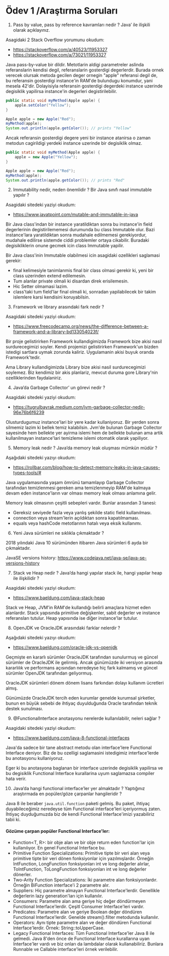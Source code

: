 # Ödev 1 /Araştırma Soruları

1. Pass by value, pass by reference kavramları nedir ? Java’ ile ilişkili olarak açıklayınız.

Asagidaki 2 Stack Overflow yorumunu okudum:
- https://stackoverflow.com/a/40523/11953327
- https://stackoverflow.com/a/73021/11953327

Java pass-by-value bir dildir. Metotlarin aldigi parametreler aslinda referanslarin kendisi degil,
referanslarin gosterdigi degerlerdir. Burada ornek verecek olursak metoda gecilen deger ornegin "apple" referansi degil de, bu referansin gosterdigi instance'in RAM'de bulundugu konumdur, yani mesela 42'dir. Dolayisiyla referansin gosterdigi degerdeki instance uzerinde degisiklik yapilirsa instance'in degerleri degistirilebilir.
```java
public static void myMethod(Apple apple) {
    apple.setColor("Yellow");
}

Apple apple = new Apple("Red");
myMethod(apple);
System.out.println(apple.getColor()); // prints "Yellow"
```
Ancak referansin gosterdigi degere yeni bir instance atanirsa o zaman metodun cagirildigi yerdeki instance uzerinde bir degisiklik olmaz.
```java
public static void myMethod(Apple apple) {
    apple = new Apple("Yellow");
}

Apple apple = new Apple("Red");
myMethod(apple);
System.out.println(apple.getColor()); // prints "Red"
```

2. Immutability nedir, neden önemlidir ? Bir Java sınıfı nasıl immutable yapılır ?

Asagidaki sitedeki yaziyi okudum:
- https://www.javatpoint.com/mutable-and-immutable-in-java

Bir Java class'indan bir instance yaratildiktan sonra bu instance'in field
degerlerinin degistirilememesi durumunda bu class Immutable olur.
Bazi instance'lara yaratildiktan sonra mudahale edilmemesi gerekiyordur, 
mudahale edilirse sistemde ciddi problemler ortaya cikabilir.
Buradaki degisikliklerin onune gecmek icin class Immutable yapilir.

Bir Java class'inin Immutable olabilmesi icin asagidaki ozellikleri saglamasi gerekir:
- final kelimesiyle tanimlanmis final bir class olmasi gerekir ki, yeni bir class uzerinden extend edilemesin.
- Tum alanlar private olmali ki disardan direk erisilemesin.
- Hic Setter olmamasi lazim.
- class'taki tum field'lar final olmali ki, sonradan yapilabilecek bir takim islemlere karsi kendisini koruyabilsin.

3. Framework ve library arasındaki fark nedir ?

Asagidaki sitedeki yaziyi okudum:
- https://www.freecodecamp.org/news/the-difference-between-a-framework-and-a-library-bd133054023f/

Bir proje gelistirirken Framework kullandigimizda Framework bize akisi nasil surdurecegimizi soyler.
Kendi projemizi gelistirirken Framework'un bizden istedigi sartlara uymak zorunda kaliriz.
Uygulamanin akisi buyuk oranda Framework'tedir.

Ama Library kullandigimizda Library bize akisi nasil surdurecegimizi soylemez.
Biz kendimiz bir akis planlariz, mevcut duruma gore Library'nin ozelliklerinden faydalaniriz.

4. Java’da Garbage Collector’ un görevi nedir ?

Asagidaki sitedeki yaziyi okudum:
- https://tugrulbayrak.medium.com/jvm-garbage-collector-nedir-96e76b6f6239

Olusturdugumuz instance'lari bir yere kadar kullaniyoruz.
Bir yerden sonra silmemiz lazim ki bellek temiz kalabilsin.
Jvm'de bulunan Garbage Collector sayesinde hem bellekte yer ayirma islemi hem de bellekte bulunan
ama artik kullanilmayan instance'lari temizleme islemi otomatik olarak yapiliyor.

5. Memory leak nedir ? Java’da memory leak oluşması mümkün müdür ?

Aşağıdaki sitedeki yazıyı okudum:
- https://rollbar.com/blog/how-to-detect-memory-leaks-in-java-causes-types-tools/#

Java uygulamasında yaşam ömrünü tamamlayıp Garbage Collector tarafından temizlenmesi gereken
ama temizlenmeyip RAM'de kalmaya devam eden instance'ların var olması memory leak olması anlamına gelir.

Memory leak olmasının çeşitli sebepleri vardır. Bunlar arasından 3 tanesi:
- Gereksiz seviyede fazla veya yanlış şekilde static field kullanılması.
- connection veya stream'lerin açıldıktan sonra kapatılmaması.
- equals veya hashCode metotlarının hatalı veya eksik kullanımı.

6. Yeni Java sürümleri ne sıklıkla çıkmaktadır ?

2018 yılındaki Java 10 sürümünden itibaren Java sürümleri 6 ayda bir çıkmaktadır.

JavaSE versions history: https://www.codejava.net/java-se/java-se-versions-history

7. Stack ve Heap nedir ? Java’da hangi yapılar stack ile, hangi yapılar heap ile ilişkilidir ?

Asagidaki sitedeki yaziyi okudum:
- https://www.baeldung.com/java-stack-heap

Stack ve Heap, JVM'in RAM'de kullandığı belirli amaçlara hizmet eden alanlardır.
Stack yapısında primitive değişkenler, sabit değerler ve instance referansları tutulur.
Heap yapısında ise diğer instance'lar tutulur.

8. OpenJDK ve OracleJDK arasındaki farklar nelerdir ?

Aşağıdaki sitedeki yazıyı okudum:
- https://www.baeldung.com/oracle-jdk-vs-openjdk

Geçmişte en kararlı sürümler OracleJDK tarafından sunulurmuş ve güncel sürümler de OracleJDK ile gelirmiş.
Ancak günümüzde iki versiyon arasında kararlılık ve performans açısından neredeyse hiç fark kalmamış
ve güncel sürümler OpenJDK tarafından geliyormuş.

OracleJDK sürümleri dönem dönem lisans farkından dolayı kullanım ücretleri almış.

Günümüzde OracleJDK tercih eden kurumlar genelde kurumsal şirketler, bunun en büyük sebebi de
ihtiyaç duyulduğunda Oracle tarafından teknik destek sunulması.

9. @FunctionalInterface anotasyonu nerelerde kullanılabilir, neleri sağlar ?

Asagidaki sitedeki yaziyi okudum:
- https://www.baeldung.com/java-8-functional-interfaces

Java'da sadece bir tane abstract metodu olan interface'lere Functional Interface deniyor.
Biz de bu ozelligi saglamasini istedigimiz interface'lerde bu anotasyonu kullaniyoruz.

Eger ki bu anotasyona baglanan bir interface uzerinde degisiklik yapilirsa ve
bu degisiklik Functional Interface kurallarina uyum saglamazsa compiler hata verir.


10. Java’da hangi functional interface’ler yer almaktadır ? Yaptığınız araştırmada en popüler/göze çarpanlar hangileridir ?

Java 8 ile beraber `java.util.function` paketi gelmiş. 
Bu paket, ihtiyaç duyabileceğimiz neredeyse tüm Functional interface'leri içeriyormuş zaten.
İhtiyaç duyduğumuzda biz de kendi Functional Interface'imizi yazabiliriz tabii ki.

#### Gözüme çarpan popüler Functional Interface'ler:
- Function<T, R>: bir obje alan ve bir obje return eden function'lar için kullanılıyor. En genel Functional Interface bu.
- Primitive Function Specializations: Primitive tipte bir veri alan veya primitive tipte bir veri dönen fonksiyonlar için yazılmışlardır.
Örneğin IntFunction, LongFunction fonksiyonları int ve long değerler alırlar, ToIntFunction, ToLongFunction fonksiyonları int ve long değerler dönerler.
- Two-Arity Function Specializations: İki parametre alan fonksiyonlardır. Örneğin BiFunction interface'i 2 parametre alır.
- Suppliers: Hiç parametre almayan Functional Interface'lerdir. Genellikle değerlerin lazy generation'ları için kullanılır.
- Consumers: Parametre alan ama geriye hiç değer döndürmeyen Functional Interface'lerdir. Çeşitl Consumer Interface'leri vardır.
- Predicates: Parametre alan ve geriye Boolean değer döndüren Functional Interface'lerdir. Genelde stream().filter metodunda kullanılır.
- Operators: Aynı tipte parametre alan ve değer döndüren Functional Interface'lerdir. Örnek: String::toUpperCase.
- Legacy Functional Interfaces: Tüm Functional Interface'ler Java 8 ile gelmedi. 
Java 8'den önce de Functional Interface kurallarına uyan Interface'ler vardı ve biz onları da lambdalar olarak kullanabiliriz.
Bunlara Runnable ve Callable interface'leri örnek verilebilir.
